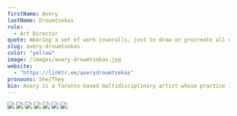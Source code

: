 ```yaml
---
firstName: Avery
lastName: Droumtsekas
role:
  - Art Director
quote: Wearing a set of work coveralls, just to draw on procreate all day
slug: avery-droumtsekas
color: "yellow"
image: /images/avery-droumtsekas.jpg
website:
  - "https://linktr.ee/averydroumtsekas"
pronouns: She/They
bio: Avery is a Toronto-based multidisciplinary artist whose practice includes art direction, graphic design, photography, illustration and sculpture. Her art aims to explore the varied experiences of womanhood, chronic pain, and queerness, with much of her work centring on validating marginalised people's experiences of catharsis. You can often find her musing about signage on the streetcar, discussing feminist film theory at Canadian Tire, and postering on Church Street.
---
```


![](/media/avery-droumtsekas/avery-0.webp)
![](/media/avery-droumtsekas/avery-1.webp)
![](/media/avery-droumtsekas/avery-2.webp)
![](/media/avery-droumtsekas/avery-3.webp)
![](/media/avery-droumtsekas/avery-4.webp)
![](/media/avery-droumtsekas/avery-5.webp)
![](/media/avery-droumtsekas/avery-6.webp)
